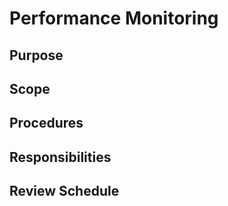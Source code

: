 # Performance Monitoring

## Purpose

## Scope

## Procedures

## Responsibilities

## Review Schedule
